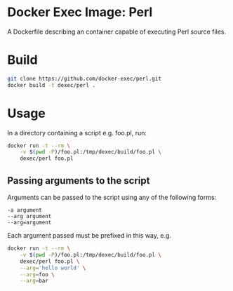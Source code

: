 # Docker Exec Image: Perl

A Dockerfile describing an container capable of executing Perl source files.

# Build

```sh
git clone https://github.com/docker-exec/perl.git
docker build -t dexec/perl .
```

# Usage

In a directory containing a script e.g. foo.pl, run:

```sh
docker run -t --rm \
    -v $(pwd -P)/foo.pl:/tmp/dexec/build/foo.pl \
    dexec/perl foo.pl
```

## Passing arguments to the script

Arguments can be passed to the script using any of the following forms:

```
-a argument
--arg argument
--arg=argument
```

Each argument passed must be prefixed in this way, e.g.

```sh
docker run -t --rm \
    -v $(pwd -P)/foo.pl:/tmp/dexec/build/foo.pl \
    dexec/perl foo.pl \
    --arg='hello world' \
    --arg=foo \
    --arg=bar
```
